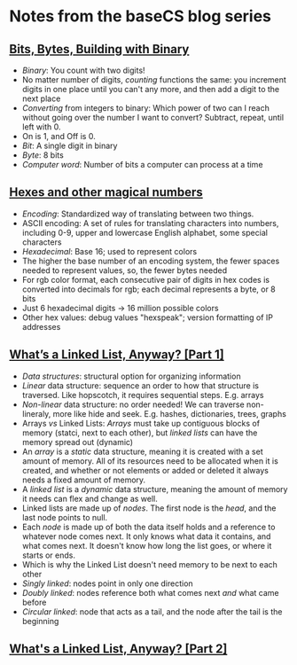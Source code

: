 # Notes from the baseCS blog series

## [Bits, Bytes, Building with Binary](https://medium.com/basecs/bits-bytes-building-with-binary-13cb4289aafa)
- _Binary_: You count with two digits! 
- No matter number of digits, _counting_ functions the same: you increment digits in one place until you can't any more, and then add a digit to the next place 
- _Converting_ from integers to binary: Which power of two can I reach without going over the number I want to convert? Subtract, repeat, until left with 0. 
- On is 1, and Off is 0. 
- _Bit_: A single digit in binary 
- _Byte_: 8 bits 
- _Computer word_: Number of bits a computer can process at a time 

## [Hexes and other magical numbers](https://medium.com/basecs/hexs-and-other-magical-numbers-9785bc26b7ee)
- _Encoding_: Standardized way of translating between two things. 
- ASCII encoding: A set of rules for translating characters into numbers, including 0-9, upper and lowercase English alphabet, some special characters
- _Hexadecimal_: Base 16; used to represent colors
- The higher the base number of an encoding system, the fewer spaces needed to represent values, so, the fewer bytes needed 
- For rgb color format, each consecutive pair of digits in hex codes is converted into decimals for rgb; each decimal represents a byte, or 8 bits 
- Just 6 hexadecimal digits -> 16 million possible colors 
- Other hex values: debug values "hexspeak"; version formatting of IP addresses 

## [What’s a Linked List, Anyway? [Part 1]](https://medium.com/basecs/whats-a-linked-list-anyway-part-1-d8b7e6508b9d)
- _Data structures_: structural option for organizing information 
- _Linear_ data structure: sequence an order to how that structure is traversed. Like hopscotch, it requires sequential steps. E.g. arrays 
- _Non-linear_ data structure: no order needed! We can traverse non-lineraly, more like hide and seek. E.g. hashes, dictionaries, trees, graphs 
- Arrays *vs* Linked Lists: *Arrays* must take up contiguous blocks of memory (statci, next to each other), but *linked lists* can have the memory spread out (dynamic)
- An _array_ is a _static_ data structure, meaning it is created with a set amount of memory. All of its resources need to be allocated when it is created, and whether or not elements or added or deleted it always needs a fixed amount of memory. 
- A _linked list_ is a _dynamic_ data structure, meaning the amount of memory it needs can flex and change as well. 
- Linked lists are made up of _nodes_. The first node is the _head_, and the last node points to null. 
- Each _node_ is made up of both the data itself holds and a reference to whatever node comes next. It only knows what data it contains, and what comes next. It doesn't know how long the list goes, or where it starts or ends. 
- Which is why the Linked List doesn't need memory to be next to each other 
- _Singly linked_: nodes point in only one direction 
- _Doubly linked_: nodes reference both what comes next _and_ what came before 
- _Circular linked_: node that acts as a tail, and the node after the tail is the beginning 

## [What's a Linked List, Anyway? [Part 2]](https://medium.com/basecs/whats-a-linked-list-anyway-part-2-131d96f71996)